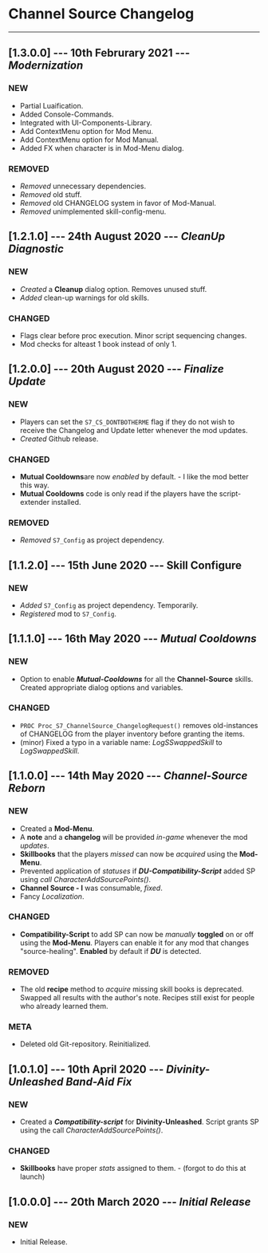 # Channel Source Changelog

---

## [1.3.0.0] --- 10th Februrary 2021 --- **_Modernization_**

### NEW

- Partial Luaification.
- Added Console-Commands.
- Integrated with UI-Components-Library.
- Add ContextMenu option for Mod Menu.
- Add ContextMenu option for Mod Manual.
- Added FX when character is in Mod-Menu dialog.

### REMOVED

- _Removed_ unnecessary dependencies.
- _Removed_ old stuff.
- _Removed_ old CHANGELOG system in favor of Mod-Manual.
- _Removed_ unimplemented skill-config-menu.

## [1.2.1.0] --- 24th August 2020 --- **_CleanUp Diagnostic_**

### NEW

- _Created_ a **Cleanup** dialog option. Removes unused stuff.
- _Added_ clean-up warnings for old skills.

### CHANGED

- Flags clear before proc execution. Minor script sequencing changes.
- Mod checks for alteast 1 book instead of only 1.

## [1.2.0.0] --- 20th August 2020 --- **_Finalize Update_**

### NEW

- Players can set the `S7_CS_DONTBOTHERME` flag if they do not wish to receive the Changelog and Update letter whenever the mod updates.
- _Created_ Github release.

### CHANGED

- **Mutual Cooldowns**are now _enabled_ by default. - I like the mod better this way.
- **Mutual Cooldowns** code is only read if the players have the script-extender installed.

### REMOVED

- _Removed_ `S7_Config` as project dependency.

## [1.1.2.0] --- 15th June 2020 --- **Skill Configure**

### NEW

- _Added_ `S7_Config` as project dependency. Temporarily.
- _Registered_ mod to `S7_Config`.

## [1.1.1.0] --- 16th May 2020 --- **_Mutual Cooldowns_**

### NEW

- Option to enable **_Mutual-Cooldowns_** for all the **Channel-Source** skills. Created appropriate dialog options and variables.

### CHANGED

- `PROC Proc_S7_ChannelSource_ChangelogRequest()` removes old-instances of CHANGELOG from the player inventory before granting the items.
- (minor) Fixed a typo in a variable name: _LogSSwappedSkill_ to _LogSwappedSkill_.

## [1.1.0.0] --- 14th May 2020 --- **_Channel-Source Reborn_**

### NEW

- Created a **Mod-Menu**.
- A **note** and a **changelog** will be provided _in-game_ whenever the mod _updates_.
- **Skillbooks** that the players _missed_ can now be _acquired_ using the **Mod-Menu**.
- Prevented application of _statuses_ if **_DU-Compatibility-Script_** added SP using _call CharacterAddSourcePoints()_.
- **Channel Source - I** was consumable, _fixed_.
- Fancy _Localization_.

### CHANGED

- **Compatibility-Script** to add SP can now be _manually_ **toggled** on or off using the **Mod-Menu**. Players can enable it for any mod that changes "source-healing". **Enabled** by default if **_DU_** is detected.

### REMOVED

- The old **recipe** method to _acquire_ missing skill books is deprecated. Swapped all results with the author's note. Recipes still exist for people who already learned them.

### META

- Deleted old Git-repository. Reinitialized.

## [1.0.1.0] --- 10th April 2020 --- **_Divinity-Unleashed Band-Aid Fix_**

### NEW

- Created a **_Compatibility-script_** for **Divinity-Unleashed**. Script grants SP using the call _CharacterAddSourcePoints()_.

### CHANGED

- **Skillbooks** have proper _stats_ assigned to them. - (forgot to do this at launch)

## [1.0.0.0] --- 20th March 2020 --- **_Initial Release_**

### NEW

- Initial Release.
